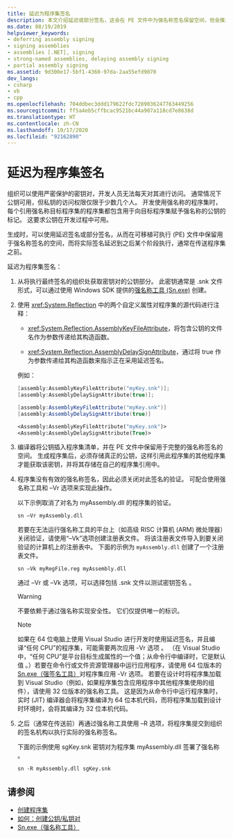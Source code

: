 ```yaml
---
title: 延迟为程序集签名
description: 本文介绍延迟或部分签名，这会在 PE 文件中为强名称签名保留空间，但会推迟实际签名。
ms.date: 08/19/2019
helpviewer_keywords:
- deferring assembly signing
- signing assemblies
- assemblies [.NET], signing
- strong-named assemblies, delaying assembly signing
- partial assembly signing
ms.assetid: 9d300e17-5bf1-4360-97da-2aa55efd9070
dev_langs:
- csharp
- vb
- cpp
ms.openlocfilehash: 704ddbec3ddd179622fdc7289036247763449256
ms.sourcegitcommit: ff5a4eb5cffbcac9521bc44a907a118cd7e8638d
ms.translationtype: HT
ms.contentlocale: zh-CN
ms.lasthandoff: 10/17/2020
ms.locfileid: "92162890"
---
```

# <a name="delay-sign-an-assembly"></a>延迟为程序集签名

组织可以使用严密保护的密钥对，开发人员无法每天对其进行访问。 通常情况下公钥可用，但私钥的访问权限仅限于少数几个人。 开发使用强名称的程序集时，每个引用强名称目标程序集的程序集都包含用于向目标程序集赋予强名称的公钥的标记。 这要求公钥在开发过程中可用。

生成时，可以使用延迟签名或部分签名，从而在可移植可执行 (PE) 文件中保留用于强名称签名的空间，而将实际签名延迟到之后某个阶段执行，通常在传送程序集之前。

延迟为程序集签名：

1. 从将执行最终签名的组织处获取密钥对的公钥部分。 此密钥通常是 .snk 文件形式，可以通过使用 Windows SDK 提供的[强名称工具 (Sn.exe)](../../framework/tools/sn-exe-strong-name-tool.md) 创建。

2. 使用 <xref:System.Reflection> 中的两个自定义属性对程序集的源代码进行注释：

   - <xref:System.Reflection.AssemblyKeyFileAttribute>，将包含公钥的文件名作为参数传递给其构造函数。

   - <xref:System.Reflection.AssemblyDelaySignAttribute>，通过将 true 作为参数传递给其构造函数来指示正在采用延迟签名。

   例如：

   ```cpp
   [assembly:AssemblyKeyFileAttribute("myKey.snk")];
   [assembly:AssemblyDelaySignAttribute(true)];
   ```

   ```csharp
   [assembly:AssemblyKeyFileAttribute("myKey.snk")]
   [assembly:AssemblyDelaySignAttribute(true)]
   ```

   ```vb
   <Assembly:AssemblyKeyFileAttribute("myKey.snk")>
   <Assembly:AssemblyDelaySignAttribute(True)>
   ```

3. 编译器将公钥插入程序集清单，并在 PE 文件中保留用于完整的强名称签名的空间。 生成程序集后，必须存储真正的公钥，这样引用此程序集的其他程序集才能获取该密钥，并将其存储在自己的程序集引用中。

4. 程序集没有有效的强名称签名，因此必须关闭对此签名的验证。 可配合使用强名称工具和 –Vr 选项来实现此操作。

     以下示例取消了对名为 myAssembly.dll 的程序集的验证。

   ```console
   sn –Vr myAssembly.dll
   ```

   若要在无法运行强名称工具的平台上（如高级 RISC 计算机 (ARM) 微处理器）关闭验证，请使用“–Vk”选项创建注册表文件。 将该注册表文件导入到要关闭验证的计算机上的注册表中。 下面的示例为 `myAssembly.dll` 创建了一个注册表文件。

   ```console
   sn –Vk myRegFile.reg myAssembly.dll
   ```

   通过 –Vr 或 –Vk 选项，可以选择包括 .snk 文件以测试密钥签名 。

   > [!WARNING]
   > 不要依赖于通过强名称实现安全性。 它们仅提供唯一的标识。

   > [!NOTE]
   > 如果在 64 位电脑上使用 Visual Studio 进行开发时使用延迟签名，并且编译“任何 CPU”的程序集，可能需要两次应用 -Vr 选项 。 （在 Visual Studio 中，“任何 CPU”是平台目标生成属性的一个值；从命令行中编译时，它是默认值 。）若要在命令行或文件资源管理器中运行应用程序，请使用 64 位版本的 [Sn.exe（强签名工具）](../../framework/tools/sn-exe-strong-name-tool.md)对程序集应用 -Vr 选项。 若要在设计时将程序集加载到 Visual Studio（例如，如果程序集包含应用程序中其他程序集使用的组件），请使用 32 位版本的强名称工具。 这是因为从命令行中运行程序集时，实时 (JIT) 编译器会将程序集编译为 64 位本机代码，而将程序集加载到设计时环境时，会将其编译为 32 位本机代码。

5. 之后（通常在传送前）再通过强名称工具使用 –R 选项，将程序集提交到组织的签名机构以执行实际的强名称签名。

   下面的示例使用 sgKey.snk 密钥对为程序集 myAssembly.dll 签署了强名称 。

   ```console
   sn -R myAssembly.dll sgKey.snk
   ```

## <a name="see-also"></a>请参阅

- [创建程序集](create.md)
- [如何：创建公钥/私钥对](create-public-private-key-pair.md)
- [Sn.exe（强名称工具）](../../framework/tools/sn-exe-strong-name-tool.md)
